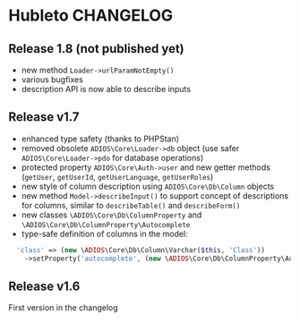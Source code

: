 # Hubleto CHANGELOG

## Release 1.8 (not published yet)

  * new method `Loader->urlParamNotEmpty()`
  * various bugfixes
  * description API is now able to describe inputs

## Release v1.7

  * enhanced type safety (thanks to PHPStan)
  * removed obsolete `ADIOS\Core\Loader->db` object (use safer `ADIOS\Core\Loader->pdo` for database operations)
  * protected property `ADIOS\Core\Auth->user` and new getter methods (`getUser`, `getUserId`, `getUserLanguage`, `getUserRoles`)
  * new style of column description using `ADIOS\Core\Db\Column` objects
  * new method `Model->describeInput()` to support concept of descriptions for columns, similar to `describeTable()` and `describeForm()`
  * new classes `\ADIOS\Core\Db\ColumnProperty` and `\ADIOS\Core\Db\ColumnProperty\Autocomplete`
  * type-safe definition of columns in the model:

```php
  'class' => (new \ADIOS\Core\Db\Column\Varchar($this, 'Class'))
    ->setProperty('autocomplete', (new \ADIOS\Core\Db\ColumnProperty\Autocomplete())->setEndpoint('api/classes/get')->setCreatable(true))
```

## Release v1.6

First version in the changelog